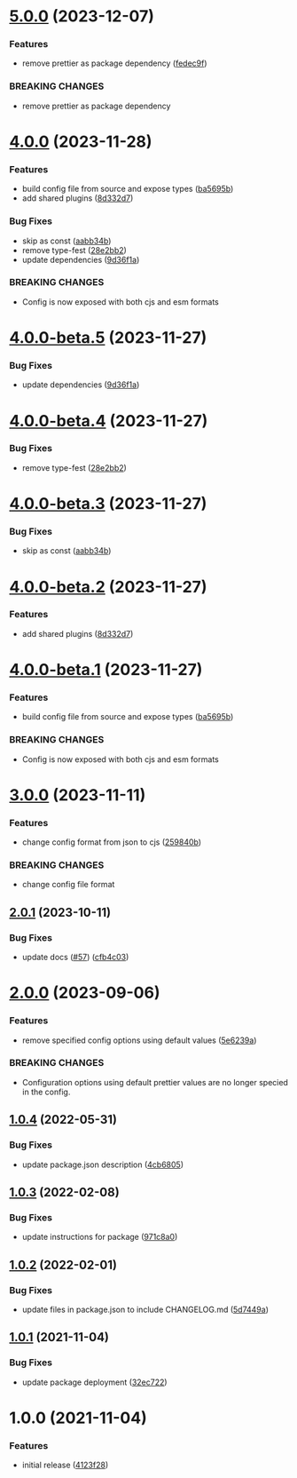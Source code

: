 # [5.0.0](https://github.com/nodly/prettier-config/compare/v4.0.0...v5.0.0) (2023-12-07)


### Features

* remove prettier as package dependency ([fedec9f](https://github.com/nodly/prettier-config/commit/fedec9fc388a463cd9ffd00d3febfdc0a84add52))


### BREAKING CHANGES

* remove prettier as package dependency

# [4.0.0](https://github.com/nodly/prettier-config/compare/v3.0.0...v4.0.0) (2023-11-28)


### Features

* build config file from source and expose types ([ba5695b](https://github.com/nodly/prettier-config/commit/ba5695b6d68bfeb31cebcd78e74a43115260d545))
* add shared plugins ([8d332d7](https://github.com/nodly/prettier-config/commit/8d332d7edbb95032b84c2ec29e6dfecdf2cc69c3))

### Bug Fixes

* skip as const ([aabb34b](https://github.com/nodly/prettier-config/commit/aabb34bc1e82c7efd4a6e736b94676d77a60fed9))
* remove type-fest ([28e2bb2](https://github.com/nodly/prettier-config/commit/28e2bb286b24db697f0101717a15ab63715623fd))
* update dependencies ([9d36f1a](https://github.com/nodly/prettier-config/commit/9d36f1a0fe5b89fd6363e271d65ca9a9d0964361))

### BREAKING CHANGES

* Config is now exposed with both cjs and esm formats

# [4.0.0-beta.5](https://github.com/nodly/prettier-config/compare/v4.0.0-beta.4...v4.0.0-beta.5) (2023-11-27)


### Bug Fixes

* update dependencies ([9d36f1a](https://github.com/nodly/prettier-config/commit/9d36f1a0fe5b89fd6363e271d65ca9a9d0964361))

# [4.0.0-beta.4](https://github.com/nodly/prettier-config/compare/v4.0.0-beta.3...v4.0.0-beta.4) (2023-11-27)


### Bug Fixes

* remove type-fest ([28e2bb2](https://github.com/nodly/prettier-config/commit/28e2bb286b24db697f0101717a15ab63715623fd))

# [4.0.0-beta.3](https://github.com/nodly/prettier-config/compare/v4.0.0-beta.2...v4.0.0-beta.3) (2023-11-27)


### Bug Fixes

* skip as const ([aabb34b](https://github.com/nodly/prettier-config/commit/aabb34bc1e82c7efd4a6e736b94676d77a60fed9))

# [4.0.0-beta.2](https://github.com/nodly/prettier-config/compare/v4.0.0-beta.1...v4.0.0-beta.2) (2023-11-27)


### Features

* add shared plugins ([8d332d7](https://github.com/nodly/prettier-config/commit/8d332d7edbb95032b84c2ec29e6dfecdf2cc69c3))

# [4.0.0-beta.1](https://github.com/nodly/prettier-config/compare/v3.0.0...v4.0.0-beta.1) (2023-11-27)


### Features

* build config file from source and expose types ([ba5695b](https://github.com/nodly/prettier-config/commit/ba5695b6d68bfeb31cebcd78e74a43115260d545))


### BREAKING CHANGES

* Config is now exposed with both cjs and esm formats

# [3.0.0](https://github.com/nodly/prettier-config/compare/v2.0.1...v3.0.0) (2023-11-11)


### Features

* change config format from json to cjs ([259840b](https://github.com/nodly/prettier-config/commit/259840b028b7fe22f6c218d5a1b2961171e60168))


### BREAKING CHANGES

* change config file format

## [2.0.1](https://github.com/nodly/prettier-config/compare/v2.0.0...v2.0.1) (2023-10-11)


### Bug Fixes

* update docs ([#57](https://github.com/nodly/prettier-config/issues/57)) ([cfb4c03](https://github.com/nodly/prettier-config/commit/cfb4c031f4b46f7c91ec1374776bbc74a24e4ce5))

# [2.0.0](https://github.com/nodly/prettier-config/compare/v1.0.4...v2.0.0) (2023-09-06)


### Features

* remove specified config options using default values ([5e6239a](https://github.com/nodly/prettier-config/commit/5e6239abd39a6a7f91fc41ae5c129314dbf18f35))


### BREAKING CHANGES

* Configuration options using default prettier values are
no longer specied in the config.

## [1.0.4](https://github.com/nodly/prettier-config/compare/v1.0.3...v1.0.4) (2022-05-31)


### Bug Fixes

* update package.json description ([4cb6805](https://github.com/nodly/prettier-config/commit/4cb6805338dfc3795b58b5c15caf89d93dfe1449))

## [1.0.3](https://github.com/nodly/prettier-config/compare/v1.0.2...v1.0.3) (2022-02-08)


### Bug Fixes

* update instructions for package ([971c8a0](https://github.com/nodly/prettier-config/commit/971c8a0d618de68d18f54752b80efe680ed29be9))

## [1.0.2](https://github.com/nodly/prettier-config/compare/v1.0.1...v1.0.2) (2022-02-01)

### Bug Fixes

- update files in package.json to include CHANGELOG.md ([5d7449a](https://github.com/nodly/prettier-config/commit/5d7449aa2dba0f10dd01ba7923210993902758f9))

## [1.0.1](https://github.com/nodly/prettier-config/compare/v1.0.0...v1.0.1) (2021-11-04)

### Bug Fixes

- update package deployment ([32ec722](https://github.com/nodly/prettier-config/commit/32ec7223b3742c2335427f14f1d965009dbacf00))

# 1.0.0 (2021-11-04)

### Features

- initial release ([4123f28](https://github.com/nodly/prettier-config/commit/4123f28be92add220eb7d55100f914e5d8925981))
